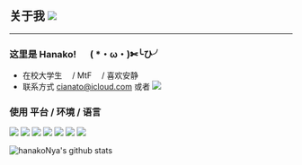## 关于我 [![](https://visitor-badge.glitch.me/badge?page_id=hanakoNya.visitor-badge)]()
_________________
### 这里是 Hanako! &#x2003; ( *・ω・)✄╰ひ╯

- 在校大学生 &#x2003;/ MtF &#x2003;/ 喜欢安静
- 联系方式 <cianato@icloud.com> 或者 [![](https://img.shields.io/badge/Twitter-follow-1DA1F2.svg?logo=Twitter)](https://twitter.com/Shmily_Nya)


### 使用 平台 / 环境 / 语言

[![](https://img.shields.io/badge/macOS-BigSur-000000?style=flat-square&logo=macos)](https://www.apple.com/macos/big-sur/)
[![](https://img.shields.io/badge/Windows-10-0078D6?style=flat-square&logo=Windows)](https://www.microsoft.com/en-us/windows/)
[![](https://img.shields.io/badge/Kali_Linux-2021.1-557C94?style=flat-square&logo=kali-linux)](https://kail.org/)
[![](https://img.shields.io/badge/JetBrains-000000?style=flat-square&logo=JetBrains)](https://www.jetbrains.com/)
[![](https://img.shields.io/badge/Xcode-12-147EFB?style=flat-square&logo=Xcode)](https://developer.apple.com/xcode/)
[![](https://img.shields.io/badge/Java-8-007396?style=flat-square&logo=Java)](https://www.java.com)
[![](https://img.shields.io/badge/Python-3-3776AB?style=flat-square&logo=Python)](https://www.python.org/)


![hanakoNya's github stats](https://github-readme-stats.vercel.app/api?username=hanakoNya&count_private=true&show_icons=true&theme=tokyonight)
